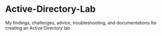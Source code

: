 # Active-Directory-Lab
My findings, challenges, advice, troubleshooting, and documentations for creating an Active Directory lab
